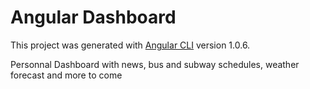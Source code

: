 # Angular Dashboard

This project was generated with [Angular CLI](https://github.com/angular/angular-cli) version 1.0.6.

Personnal Dashboard with news, bus and subway schedules, weather forecast and more to come
